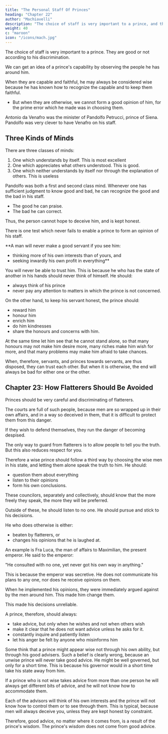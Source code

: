 ```yaml
---
title: "The Personal Staff Of Princes"
heading: "Chapter 22"
author: "Machiavelli"
description: "The choice of staff is very important to a prince, and they are good or not according to the discrimination of the prince"
weight: 40
c: "maroon"
icon: "/icons/mach.jpg"
---
```





<!-- ## Chapter 22=  -->

The choice of staff is very important to a prince. They are good or not according to his discrimination. 

We can get an idea of a prince's capability by observing the people he has around him. 

When they are capable and faithful, he may always be considered wise because he has known how to recognize the capable and to keep them faithful. 
- But when they are otherwise, we cannot form a good opinion of him, for the prime error which he made was in choosing them. 

Antonio da Venafro was the minister of Pandolfo Petrucci, prince of Siena. Pandolfo was very clever to have Venafro on his staff. 


## Three Kinds of Minds

There are three classes of minds:

1. One which understands by itself. This is most excellent
2. One which appreciates what others understood. This is good.
3. One which neither understands by itself nor through the explanation of others. This is useless


Pandolfo was both a first and second class mind. Whenever one has sufficient judgment to know good and bad, <!--  when it is said and done, although he himself may not have the initiative, --> he can recognize the good and the bad in his staff. 
- The good he can praise.
- The bad he can correct. 

Thus, the person cannot hope to deceive him, and is kept honest.

There is one test which never fails to enable a prince to form an opinion of his staff.

**A man will never make a good servant if you see him:
- thinking more of his own interests than of yours, and
- seeking inwardly his own profit in everything**

You will never be able to trust him. This is because he who has the state of another in his hands should never think of himself. He should:
- always think of his prince
- never pay any attention to matters in which the prince is not concerned.

On the other hand, to keep his servant honest, the prince should:
- reward him
- honour him
- enrich him
- do him kindnesses
- share the honours and concerns with him. 

At the same time let him see that he cannot stand alone, so that many honours may not make him desire more, many riches make him wish for more, and that many problems may make him afraid to take chances. 

When, therefore, servants, and princes towards servants, are thus disposed, they can trust each other.  But when it is otherwise, the end will always be bad for either one or the other.


## Chapter 23: How Flatterers Should Be Avoided

Princes should be very careful and discriminating of flatterers. 

The courts are full of such people, because men are so wrapped up in their own affairs, and in a way so deceived in them, that it is difficult to protect them from this danger. 

If they wish to defend themselves, they run the danger of becoming despised. 

The only way to guard from flatterers is to allow people to tell you the truth. But this also reduces respect for you.

Therefore a wise prince should follow a third way by choosing the wise men in his state, and letting them alone speak the truth to him. He should:
- question them about everything
- listen to their opinions
- form his own conclusions.

These councilors, separately and collectively, should know that the more freely they speak, the more they will be preferred. 

Outside of these, he should listen to no one. He should pursue and stick to his decisions. 

He who does otherwise is either:
- beaten by flatterers, or
- changes his opinions that he is laughed at.

An example is Fra Luca, the man of affairs to Maximilian, the present emperor. He said to the emperor: 

"He consulted with no one, yet never got his own way in anything."

This is because the emperor was secretive. He does not communicate his plans to any one, nor does he receive opinions on them. 

When he implemented his opinions, they were immediately argued against by the men around him. This made him change them. 

This made his decisions unreliable.

A prince, therefore, should always:
- take advice, but only when he wishes and not when others wish
- make it clear that he does not want advice unless he asks for it. 
- constantly inquire and patiently listen
- let his anger be felt by anyone who misinforms him


Some think that a prince might appear wise not through his own ability, but through his good advisers. Such a belief is clearly wrong, because an unwise prince will never take good advice. He might be well governed, but only for a short time. This is because his governor would in a short time take his state away from him.

<!-- , unless by chance he has yielded his affairs entirely to one person who happens to be a very clever man.  -->

If a prince who is not wise takes advice from more than one person he will always get different bits of advice, and he will not know how to accommodate them. 

Each of the advisors will think of his own interests and the prince will not know how to control them or to see through them. This is typical, because men will always deceive you, unless they are kept honest by constraint. 

Therefore, good advice, no matter where it comes from, is a result of the prince's wisdom. The prince's wisdom does not come from good advice.


